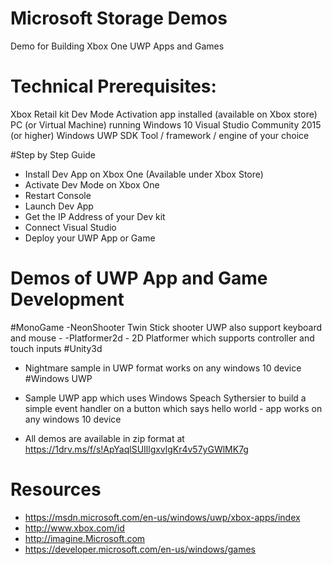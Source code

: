 # Microsoft Storage Demos
Demo for Building Xbox One UWP Apps and Games

# Technical Prerequisites:

Xbox Retail kit
Dev Mode Activation app installed (available on Xbox store)
PC (or Virtual Machine) running Windows 10
Visual Studio Community 2015 (or higher)
Windows UWP SDK
Tool / framework / engine of your choice

#Step by Step Guide
- Install Dev App on Xbox One (Available under Xbox Store)
- Activate Dev Mode on Xbox One
- Restart Console
- Launch Dev App
- Get the IP Address of your Dev kit
- Connect Visual Studio
- Deploy your UWP App or Game

# Demos of UWP App and Game Development 

#MonoGame 
-NeonShooter Twin Stick shooter UWP also support keyboard and mouse - 
-Platformer2d - 2D Platformer which supports controller and touch inputs
#Unity3d 
- Nightmare sample in UWP format works on any windows 10 device
#Windows UWP 
- Sample UWP app which uses Windows Speach Sythersier to build a simple event handler on a button which says hello world - app works on any windows 10 device

- All demos are available in zip format at https://1drv.ms/f/s!ApYaqlSUIllgxvlgKr4v57yGWlMK7g
  
# Resources

- https://msdn.microsoft.com/en-us/windows/uwp/xbox-apps/index
- http://www.xbox.com/id
- http://imagine.Microsoft.com
- https://developer.microsoft.com/en-us/windows/games


